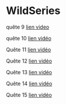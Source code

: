 # WildSeries

quête 9  [lien video](https://www.loom.com/share/e989d5b09cb14e9fb323a97d56d44029)

quête 10  [lien vidéo](https://www.loom.com/share/f5beb15a23a041db886d5ee0a9377877)

Quête 11 [lien vidéo](https://www.loom.com/share/3e86212c9a6a4657ad00fa63a8530b17)

Quête 12 [lien vidéo](https://www.loom.com/share/75c97d1e5c2946ca96776d5e880650fc)

Quête 13 [lien vidéo](https://www.loom.com/share/f00a2efd4afe4be79cf0ffdab39e687c)

Quête 14 [lien vidéo](https://www.loom.com/share/9063958bea5045bab6c2d2817bdc092e)

Quête 15 [lien vidéo](https://www.loom.com/share/3001ce36ae20411cb713158e598b86f6)
